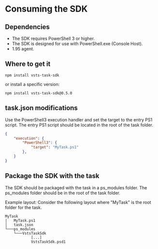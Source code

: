 # Consuming the SDK

## Dependencies
* The SDK requires PowerShell 3 or higher.
* The SDK is designed for use with PowerShell.exe (Console Host).
* 1.95 agent.

## Where to get it

```Batchfile
npm install vsts-task-sdk
```

or install a specific version:

```Batchfile
npm install vsts-task-sdk@0.5.0
```

## task.json modifications
Use the PowerShell3 execution handler and set the target to the entry PS1 script. The entry PS1 script should be located in the root of the task folder.
```JSON
{
    "execution": {
        "PowerShell3": {
            "target": "MyTask.ps1"
        },
    }
}
```

## Package the SDK with the task
The SDK should be packaged with the task in a ps_modules folder. The ps_modules folder should be in the root of the task folder.

Example layout: Consider the following layout where "MyTask" is the root folder for the task.
```
MyTask
|   MyTask.ps1
│   task.json
└───ps_modules
    └───VstsTaskSdk
            [...]
            VstsTaskSdk.psd1
```
